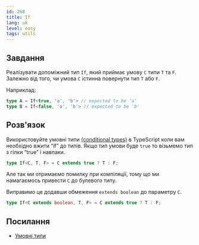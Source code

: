 ```yaml
---
id: 268
title: If
lang: uk
level: easy
tags: utils
---
```


## Завдання

Реалізувати допоміжний тип `If`, який приймає умову `C` типи `T` та `F`.
Залежно від того, чи умова `C` істинна повернути тип `T` або `F`.

Наприклад:

```ts
type A = If<true, 'a', 'b'> // expected to be 'a'
type B = If<false, 'a', 'b'> // expected to be 'b'
```

## Розв'язок

Використовуйте умовні типи [(conditional types)](https://www.typescriptlang.org/docs/handbook/advanced-types.html#conditional-types) в TypeScript коли вам необхідно вжити “if” до типів.
Якщо тип умови буде `true` то візьмемо тип з гілки “true” і навпаки.

```ts
type If<C, T, F> = C extends true ? T : F;
```

Але так ми отримаємо помилку при компіляції, тому що ми намагаємось привести `C` до булевого типу.

Виправимо це додавши обмеження `extends boolean` до параметру `C`.

```ts
type If<C extends boolean, T, F> = C extends true ? T : F;
```

## Посилання

- [Умовні типи](https://www.typescriptlang.org/docs/handbook/advanced-types.html#conditional-types)
